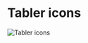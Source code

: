 # Tabler icons

![Tabler icons](https://raw.githubusercontent.com/tabler/tabler-icons/master/icons.svg)

